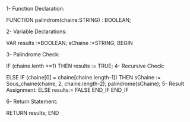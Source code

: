 1- Function Declaration:

FUNCTION palindrom(chaine:STRING) : BOOLEAN;

2- Variable Declarations:

VAR results :=BOOLEAN; sChaine :=STRING; BEGIN

3- Palindrome Check:

IF (chaine.lenth <=1) THEN 
    results := TRUE;
4- Recursive Check:

   ELSE
    IF (chaine[0] = chaine[chaine.length-1]) THEN
        sChaine := Sous_chaine(chaine, 2, chaine.length-2); 
        palindrome(sChaine);
5- Result Assignment:
ELSE results:= FALSE END_IF END_IF

6- Return Statement:

RETURN results;
END
